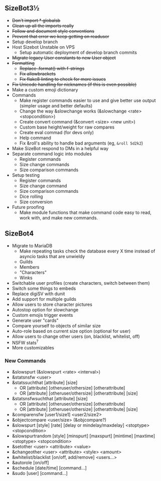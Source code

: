 ## SizeBot3½

* ~~Don't import * globalsb~~
* ~~Clean up all the imports really~~
* ~~Follow and document style conventions~~
* ~~Prevent that error we keep getting on readuser~~
* Setup develop branch
* Host Sizebot Unstable on VPS
    * Setup automatic deployment of develop branch commits
* ~~Migrate legacy User constants to new User object~~
* ~~Formatting~~
    * ~~Replace .format() with f-strings~~
    * ~~Fix allowbrackets~~
    * ~~Fix flake8 linting to check for more issues~~
* ~~Fix Unicode handling for nicknames (if this is even possible)~~
* Make a custom emoji dictionary
* Commands
    * Make register commands easier to use and give better use output (simpler usage and better defaults)
    * Change the way &slowchange works (&slowchange \<rate\> \<stopcondition\>)
    * Create convert command (&convert \<size\> \<new unit\>)
    * Custom base height/weight for raw compares
    * Create eval commad (for devs only)
    * Help command
    * Fix &roll's ability to handle bad arguments (eg, `&roll 5d2k2`)
* Make SizeBot respond to DMs in a helpful way
* Separate command logic into modules
    * Register commands
    * Size change commands
    * Size comparison commands
* Setup testing
    * Register commands
    * Size change command
    * Size comparison commands
    * Dice rolling
    * Size conversion
* Future proofing
    * Make module functions that make command code easy to read, work with, and make new commands.

## SizeBot4

* Migrate to MariaDB
    * Make repeating tasks check the database every X time instead of asyncio tasks that are unwieldy
    * Guilds
    * Members
    * "Characters"
    * Winks
* Switchable user profiles (create characters, switch between them)
* Switch some things to embeds
* Replace digiSV with dunit
* Add support for multiple guilds
* Allow users to store character pictures
* Autostop option for slowchange
* Custom emojis trigger events
* Generate user "cards"
* Compare yourself to objects of similar size
* Auto-role based on current size option (optional for user)
* Allow users to change other users (on, blacklist, whitelist, off)
* NSFW stats<sup>?</sup>
* More customizables

### New Commands

* &slowspurt (&slowspurt \<rate\> \<interval\>)
* &statsnsfw \<user\>
* &statssuchthat [attribute] [size]
    * OR [attribute] [otheruser/othersize] [otherattribute]
    * OR [attribute] [otheruser/othersize] [otherattribute] [size]
* &statsnsfwsuchthat [attribute] [size]
    * OR [attribute] [otheruser/othersize] [otherattribute]
    * OR [attribute] [otheruser/othersize] [otherattribute] [size]
* &comparensfw [user1/size1] \<user2/size2\>
* &objectcompare \<user/size\> (&objcompare?)
* &slowspurt [style] [rate] [delay or mindelay/maxdelay] \<stoptype\> \<stopcondition\>
* &slowspurtrandom [style] [minspurt] [maxspurt] [mintime] [maxtime] \<stoptype\> \<stopcondition\>
* &setother \<user\> \<attribute\> \<value\>
* &changeother \<user\> \<attribute\> \<style\> \<amount\>
* &whitelist/blacklist [on/off, add/remove] \<users...\>
* &autorole [on/off]
* &schedule [date/time] [command...]
* &sudo [user] [command...]
